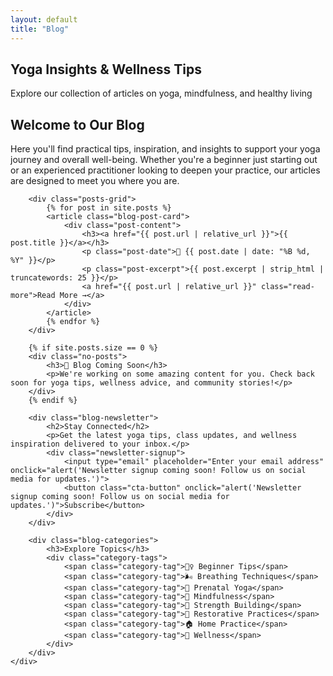 ```yaml
---
layout: default
title: "Blog"
---
```


<section class="page-hero">
    <div class="hero-content">
        <h1>Yoga Insights & Wellness Tips</h1>
        <p>Explore our collection of articles on yoga, mindfulness, and healthy living</p>
    </div>
</section>

<section class="blog-content">
    <div class="section-content">
        <div class="blog-intro">
            <h2>Welcome to Our Blog</h2>
            <p>Here you'll find practical tips, inspiration, and insights to support your yoga journey and overall well-being. Whether you're a beginner just starting out or an experienced practitioner looking to deepen your practice, our articles are designed to meet you where you are.</p>
        </div>

        <div class="posts-grid">
            {% for post in site.posts %}
            <article class="blog-post-card">
                <div class="post-content">
                    <h3><a href="{{ post.url | relative_url }}">{{ post.title }}</a></h3>
                    <p class="post-date">📅 {{ post.date | date: "%B %d, %Y" }}</p>
                    <p class="post-excerpt">{{ post.excerpt | strip_html | truncatewords: 25 }}</p>
                    <a href="{{ post.url | relative_url }}" class="read-more">Read More →</a>
                </div>
            </article>
            {% endfor %}
        </div>

        {% if site.posts.size == 0 %}
        <div class="no-posts">
            <h3>📝 Blog Coming Soon</h3>
            <p>We're working on some amazing content for you. Check back soon for yoga tips, wellness advice, and community stories!</p>
        </div>
        {% endif %}

        <div class="blog-newsletter">
            <h2>Stay Connected</h2>
            <p>Get the latest yoga tips, class updates, and wellness inspiration delivered to your inbox.</p>
            <div class="newsletter-signup">
                <input type="email" placeholder="Enter your email address" onclick="alert('Newsletter signup coming soon! Follow us on social media for updates.')">
                <button class="cta-button" onclick="alert('Newsletter signup coming soon! Follow us on social media for updates.')">Subscribe</button>
            </div>
        </div>

        <div class="blog-categories">
            <h3>Explore Topics</h3>
            <div class="category-tags">
                <span class="category-tag">🧘‍♀️ Beginner Tips</span>
                <span class="category-tag">🌬️ Breathing Techniques</span>
                <span class="category-tag">🤰 Prenatal Yoga</span>
                <span class="category-tag">🧠 Mindfulness</span>
                <span class="category-tag">💪 Strength Building</span>
                <span class="category-tag">🌙 Restorative Practices</span>
                <span class="category-tag">🏠 Home Practice</span>
                <span class="category-tag">🌱 Wellness</span>
            </div>
        </div>
    </div>
</section>